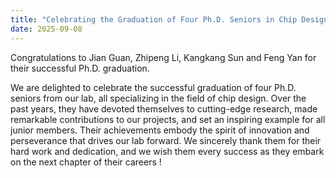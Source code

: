 ```yaml
---
title: "Celebrating the Graduation of Four Ph.D. Seniors in Chip Design"
date: 2025-09-08
---
```


Congratulations to Jian Guan, Zhipeng Li, Kangkang Sun and Feng Yan for their successful Ph.D. graduation.

<!--more-->

We are delighted to celebrate the successful graduation of four Ph.D. seniors from our lab, all specializing in the field of chip design. Over the past years, they have devoted themselves to cutting-edge research, made remarkable contributions to our projects, and set an inspiring example for all junior members. Their achievements embody the spirit of innovation and perseverance that drives our lab forward. We sincerely thank them for their hard work and dedication, and we wish them every success as they embark on the next chapter of their careers !

